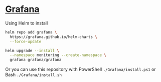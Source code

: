 # [Grafana](https://grafana.com/oss/grafana/)

Using Helm to install

```sh
helm repo add grafana \
  https://grafana.github.io/helm-charts \
  --force-update

helm upgrade --install \
  --namespace monitoring --create-namespace \
  grafana grafana/grafana
```

Or you can use this repository with PowerShell `./Grafana/install.ps1` or Bash `./Grafana/install.sh`
